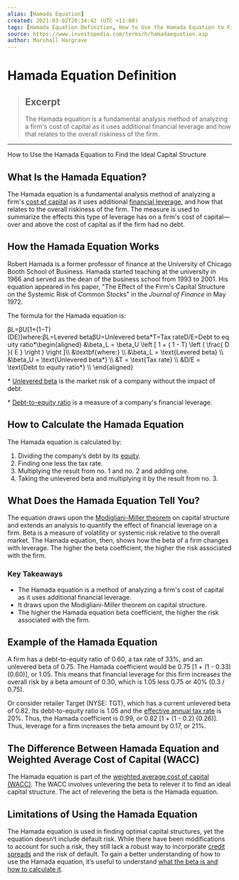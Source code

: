 ```yaml
---
alias: [Hamada Equation]
created: 2021-03-02T20:34:42 (UTC +11:00)
tags: [Hamada Equation Definition, How to Use the Hamada Equation to Find the Ideal Capital Structure]
source: https://www.investopedia.com/terms/h/hamadaequation.asp
author: Marshall Hargrave
---
```


# Hamada Equation Definition

> ## Excerpt
> The Hamada equation is a fundamental analysis method of analyzing a firm's cost of capital as it uses additional financial leverage and how that relates to the overall riskiness of the firm.

---

How to Use the Hamada Equation to Find the Ideal Capital Structure
## What Is the Hamada Equation?

The Hamada equation is a fundamental analysis method of analyzing a firm's [cost of capital](https://www.investopedia.com/terms/c/costofcapital.asp) as it uses additional [financial leverage](https://www.investopedia.com/terms/l/leverage.asp), and how that relates to the overall riskiness of the firm. The measure is used to summarize the effects this type of leverage has on a firm's cost of capital—over and above the cost of capital as if the firm had no debt.

## How the Hamada Equation Works

Robert Hamada is a former professor of finance at the University of Chicago Booth School of Business. Hamada started teaching at the university in 1966 and served as the dean of the business school from 1993 to 2001. His equation appeared in his paper, "The Effect of the Firm's Capital Structure on the Systemic Risk of Common Stocks" in the _Journal of Finance_ in May 1972.

The formula for the Hamada equation is:

βL\=βU\[1+(1−T)(DE)\]where:βL\=Levered betaβU\=Unlevered beta\*T\=Tax rateD/E\=Debt to equity ratio\*\\begin{aligned} &\\beta\_L = \\beta\_U \\left \[ 1 + ( 1 - T) \\left ( \\frac{ D }{ E } \\right ) \\right \]\\\\ &\\textbf{where:} \\\\ &\\beta\_L = \\text{Levered beta} \\\\ &\\beta\_U = \\text{Unlevered beta\*} \\\\ &T = \\text{Tax rate} \\\\ &D/E = \\text{Debt to equity ratio\*} \\\\ \\end{aligned}

\* [Unlevered beta](https://www.investopedia.com/terms/u/unleveredbeta.asp) is the market risk of a company without the impact of debt.

\* [Debt-to-equity ratio](https://www.investopedia.com/terms/d/debtequityratio.asp) is a measure of a company's financial leverage.

## How to Calculate the Hamada Equation

The Hamada equation is calculated by:

1.  Dividing the company’s debt by its [equity](https://www.investopedia.com/terms/e/equity.asp).
2.  Finding one less the tax rate.
3.  Multiplying the result from no. 1 and no. 2 and adding one.
4.  Taking the unlevered beta and multiplying it by the result from no. 3.

## What Does the Hamada Equation Tell You?

The equation draws upon the [Modigliani-Miller theorem](https://www.investopedia.com/terms/m/modigliani-millertheorem.asp) on capital structure and extends an analysis to quantify the effect of financial leverage on a firm. Beta is a measure of volatility or systemic risk relative to the overall market. The Hamada equation, then, shows how the beta of a firm changes with leverage. The higher the beta coefficient, the higher the risk associated with the firm.

### Key Takeaways

-   The Hamada equation is a method of analyzing a firm's cost of capital as it uses additional financial leverage.
-   It draws upon the Modigliani-Miller theorem on capital structure.
-   The higher the Hamada equation beta coefficient, the higher the risk associated with the firm.

## Example of the Hamada Equation

A firm has a debt-to-equity ratio of 0.60, a tax rate of 33%, and an unlevered beta of 0.75. The Hamada coefficient would be 0.75 \[1 + (1 - 0.33)(0.60)\], or 1.05. This means that financial leverage for this firm increases the overall risk by a beta amount of 0.30, which is 1.05 less 0.75 or 40% (0.3 / 0.75).

Or consider retailer Target (NYSE: TGT), which has a current unlevered beta of 0.82. Its debt-to-equity ratio is 1.05 and the [effective annual tax rate](https://www.investopedia.com/terms/e/effectivetaxrate.asp) is 20%. Thus, the Hamada coefficient is 0.99, or 0.82 \[1 + (1 - 0.2) (0.26)\]. Thus, leverage for a firm increases the beta amount by 0.17, or 21%.

## The Difference Between Hamada Equation and Weighted Average Cost of Capital (WACC)

The Hamada equation is part of the [weighted average cost of capital (WACC)](https://www.investopedia.com/terms/w/wacc.asp). The WACC involves unlevering the beta to relever it to find an ideal capital structure. The act of relevering the beta is the Hamada equation.

## Limitations of Using the Hamada Equation

The Hamada equation is used in finding optimal capital structures, yet the equation doesn’t include default risk. While there have been modifications to account for such a risk, they still lack a robust way to incorporate [credit spreads](https://www.investopedia.com/terms/c/creditspread.asp) and the risk of default. To gain a better understanding of how to use the Hamada equation, it’s useful to understand [what the beta is and how to calculate it](https://www.investopedia.com/ask/answers/070615/what-formula-calculating-beta.asp).
